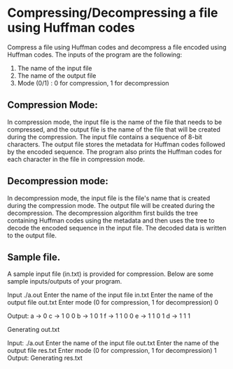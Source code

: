 # Compressing/Decompressing a file using Huffman codes

Compress a file using Huffman codes and decompress a file
encoded using Huffman codes. The inputs of the program are the following:

1. The name of the input file
2. The name of the output file
3. Mode (0/1) : 0 for compression, 1 for decompression

## Compression Mode:

In compression mode, the input file is the name of the file that needs to be compressed, and the
output file is the name of the file that will be created during the compression. The input file
contains a sequence of 8-bit characters. The output file stores the metadata for Huffman codes
followed by the encoded sequence. The program also prints the Huffman codes for each
character in the file in compression mode.

## Decompression mode:

In decompression mode, the input file is the file's name that is created during the compression
mode. The output file will be created during the decompression. The decompression algorithm
first builds the tree containing Huffman codes using the metadata and then uses the tree to
decode the encoded sequence in the input file. The decoded data is written to the output file.

## Sample file.

A sample input file (in.txt) is provided for compression. Below are some sample inputs/outputs of
your program.

Input
./a.out
Enter the name of the input file
in.txt
Enter the name of the output file
out.txt
Enter mode (0 for compression, 1 for decompression)
0

Output:
a -> 0
c -> 1 0 0
b -> 1 0 1
f -> 1 1 0 0
e -> 1 1 0 1
d -> 1 1 1

Generating out.txt

Input:
./a.out
Enter the name of the input file
out.txt
Enter the name of the output file
res.txt
Enter mode (0 for compression, 1 for decompression)
1
Output:
Generating res.txt
